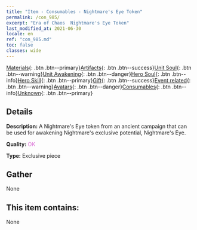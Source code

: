 ```yaml
---
title: "Item - Consumables - Nightmare's Eye Token"
permalink: /con_985/
excerpt: "Era of Chaos  Nightmare's Eye Token"
last_modified_at: 2021-06-30
locale: en
ref: "con_985.md"
toc: false
classes: wide
---
```

 [Materials](/Items/){: .btn .btn--primary}[Artifacts](/Items/Artifacts/){: .btn .btn--success}[Unit Soul](/Items/UnitSoul/){: .btn .btn--warning}[Unit Awakening](/Items/UnitAwakening/){: .btn .btn--danger}[Hero Soul](/Items/HeroSoul/){: .btn .btn--info}[Hero Skill](/Items/HeroSkill/){: .btn .btn--primary}[Gift](/Items/Gift/){: .btn .btn--success}[Event related](/Items/Events/){: .btn .btn--warning}[Avatars](/Items/Avatars/){: .btn .btn--danger}[Consumables](/Items/Consumables/){: .btn .btn--info}[Unknown](/Items/Unknown/){: .btn .btn--primary}

## Details
 **Description:** A Nightmare's Eye token from an ancient campaign that can be used for awakening Nightmare's exclusive potential, Nightmare's Eye.

 **Quality:** <span style="color: #DA70D6">OK</span>

 **Type:** Exclusive piece

## Gather

  None

## This item contains:

  None

